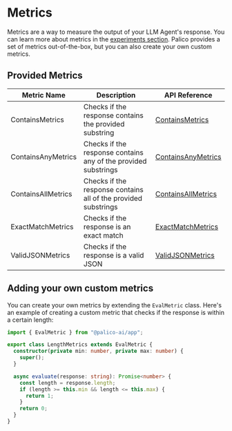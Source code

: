 # Metrics

Metrics are a way to measure the output of your LLM Agent's response. You can learn more about metrics in the [experiments section](./01_intro.md#metric). Palico provides a set of metrics out-of-the-box, but you can also create your own custom metrics.

## Provided Metrics

| Metric Name        | Description                                                    | API Reference                                                                                 |
| ------------------ | -------------------------------------------------------------- | --------------------------------------------------------------------------------------------- |
| ContainsMetrics    | Checks if the response contains the provided substring         | [ContainsMetrics](https://palico-ai.github.io/palico-main/classes/ContainsMetrics.html)     |
| ContainsAnyMetrics | Checks if the response contains any of the provided substrings | [ContainsAnyMetrics](https://palico-ai.github.io/palico-main/classes/ContainsAnyMetrics.html) |
| ContainsAllMetrics | Checks if the response contains all of the provided substrings | [ContainsAllMetrics](https://palico-ai.github.io/palico-main/classes/ContainsAllMetrics.html) |
| ExactMatchMetrics  | Checks if the response is an exact match                       | [ExactMatchMetrics](https://palico-ai.github.io/palico-main/classes/ExactMatchEvalMetric.html)   |
| ValidJSONMetrics   | Checks if the response is a valid JSON                         | [ValidJSONMetrics](https://palico-ai.github.io/palico-main/classes/ValidJSONMetrics.html)     |

## Adding your own custom metrics

You can create your own metrics by extending the `EvalMetric` class. Here's an example of creating a custom metric that checks if the response is within a certain length:

```typescript
import { EvalMetric } from "@palico-ai/app";

export class LengthMetrics extends EvalMetric {
  constructor(private min: number, private max: number) {
    super();
  }

  async evaluate(response: string): Promise<number> {
    const length = response.length;
    if (length >= this.min && length <= this.max) {
      return 1;
    }
    return 0;
  }
}
```